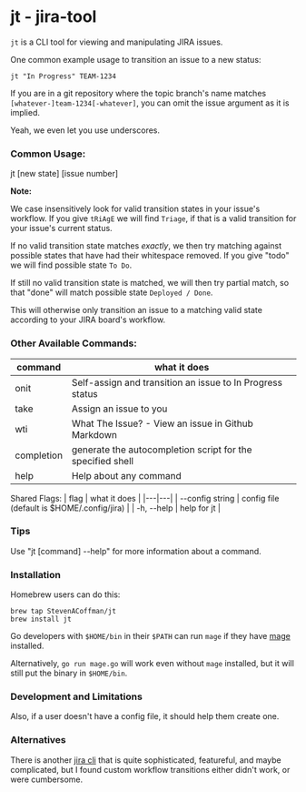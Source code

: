 # jt - jira-tool

`jt` is a CLI tool for viewing and manipulating JIRA issues.

One common example usage to transition an issue to a new status:
```
jt "In Progress" TEAM-1234
```

If you are in a git repository where the topic branch's name matches `[whatever-]team-1234[-whatever]`, you can omit
the issue argument as it is implied.

Yeah, we even let you use underscores.

### Common Usage:
jt [new state] [issue number]

**Note:** 

We case insensitively look for valid transition states in your issue's workflow. If you give `tRiAgE`
we will find `Triage`, if that is a valid transition for your issue's current status.

If no valid transition state matches *exactly*, we then try matching against
possible states that have had their whitespace removed. If you give "todo" we will find possible state `To Do`.

If still no valid transition state is matched, we will then try partial match, so that
"done" will match possible state `Deployed / Done`.

This will otherwise only transition an issue to a matching valid state according to your
JIRA board's workflow.

### Other Available Commands:
| command | what it does |
|---|---|
| onit        | Self-assign and transition an issue to In Progress status |
| take        | Assign an issue to you |
| wti         | What The Issue? - View an issue in Github Markdown |
| completion  | generate the autocompletion script for the specified shell |
| help        | Help about any command |

Shared Flags:
| flag | what it does |
|---|---|
| --config string |  config file (default is $HOME/.config/jira) |
| -h, --help      |  help for jt |

### Tips
Use "jt [command] --help" for more information about a command.

### Installation
Homebrew users can do this:
```
brew tap StevenACoffman/jt
brew install jt
```

Go developers with `$HOME/bin` in their `$PATH` can run `mage` if they have [mage](https://magefile.org/) installed.

Alternatively, `go run mage.go` will work even without `mage` installed, but it will still put the binary in `$HOME/bin`. 

### Development and Limitations
Also, if a user doesn't have a config file, it should help them create one.

### Alternatives

There is another [jira cli](https://github.com/go-jira/jira) that is quite sophisticated, featureful,
and maybe complicated, but I found custom workflow transitions either didn't work, or were cumbersome.